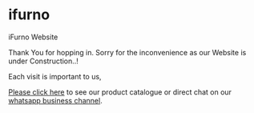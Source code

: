 # ifurno
iFurno Website

Thank You for hopping in.
Sorry for the inconvenience as our Website is under Construction..!

Each visit is important to us,

[Please click here](https://wa.me/8075328072) to see our product catalogue or direct chat on our [whatsapp business channel](https://wa.me/8075328072).

